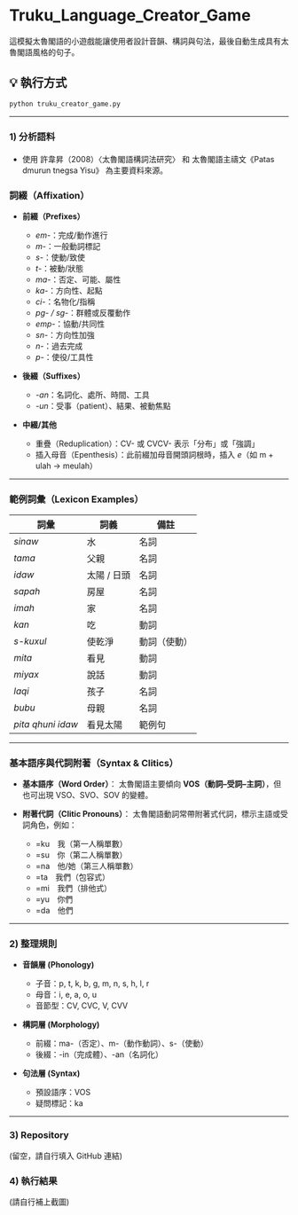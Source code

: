 # Truku_Language_Creator_Game

這模擬太魯閣語的小遊戲能讓使用者設計音韻、構詞與句法，最後自動生成具有太魯閣語風格的句子。

## 💡 執行方式
```bash
python truku_creator_game.py
```

---

### 1) 分析語料
####
- 使用 許韋昇（2008）〈太魯閣語構詞法研究〉 和
太魯閣語主禱文《Patas dmurun tnegsa Yisu》 為主要資料來源。
### 詞綴（Affixation）

* **前綴（Prefixes）**

  * *em-*：完成/動作進行
  * *m-*：一般動詞標記
  * *s-*：使動/致使
  * *t-*：被動/狀態
  * *ma-*：否定、可能、屬性
  * *ka-*：方向性、起點
  * *ci-*：名物化/指稱
  * *pg- / sg-*：群體或反覆動作
  * *emp-*：協動/共同性
  * *sn-*：方向性加強
  * *n-*：過去完成
  * *p-*：使役/工具性

* **後綴（Suffixes）**

  * *-an*：名詞化、處所、時間、工具
  * *-un*：受事（patient）、結果、被動焦點

* **中綴/其他**

  * 重疊（Reduplication）：CV- 或 CVCV- 表示「分布」或「強調」
  * 插入母音（Epenthesis）：此前綴加母音開頭詞根時，插入 *e*（如 m + ulah → meulah）

---

### 範例詞彙（Lexicon Examples）

| 詞彙                | 詞義      | 備註     |
| ----------------- | ------- | ------ |
| *sinaw*           | 水       | 名詞     |
| *tama*            | 父親      | 名詞     |
| *idaw*            | 太陽 / 日頭 | 名詞     |
| *sapah*           | 房屋      | 名詞     |
| *imah*            | 家       | 名詞     |
| *kan*             | 吃       | 動詞     |
| *s-kuxul*         | 使乾淨     | 動詞（使動） |
| *mita*            | 看見      | 動詞     |
| *miyax*           | 說話      | 動詞     |
| *laqi*            | 孩子      | 名詞     |
| *bubu*            | 母親      | 名詞     |
| *pita qhuni idaw* | 看見太陽    | 範例句    |

---

### 基本語序與代詞附著（Syntax & Clitics）

* **基本語序（Word Order）**：
  太魯閣語主要傾向 **VOS（動詞–受詞–主詞）**，但也可出現 VSO、SVO、SOV 的變體。

* **附著代詞（Clitic Pronouns）**：
  太魯閣語動詞常帶附著式代詞，標示主語或受詞角色，例如：

  * =ku　我（第一人稱單數）
  * =su　你（第二人稱單數）
  * =na　他/她（第三人稱單數）
  * =ta　我們（包容式）
  * =mi　我們（排他式）
  * =yu　你們
  * =da　他們

---

### 2) 整理規則
* **音韻層 (Phonology)**

  * 子音：p, t, k, b, g, m, n, s, h, l, r
  * 母音：i, e, a, o, u
  * 音節型：CV, CVC, V, CVV

* **構詞層 (Morphology)**

  * 前綴：ma-（否定）、m-（動作動詞）、s-（使動）
  * 後綴：-in（完成體）、-an（名詞化）

* **句法層 (Syntax)**

  * 預設語序：VOS
  * 疑問標記：ka

---

### 3) Repository
(留空，請自行填入 GitHub 連結)

### 4) 執行結果
(請自行補上截圖)
